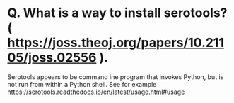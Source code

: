 # Q. What is a way to install serotools? ( https://joss.theoj.org/papers/10.21105/joss.02556 ). 

Serotools appears to be command ine program that invokes Python, but is not run from within a Python shell. See for example https://serotools.readthedocs.io/en/latest/usage.html#usage

